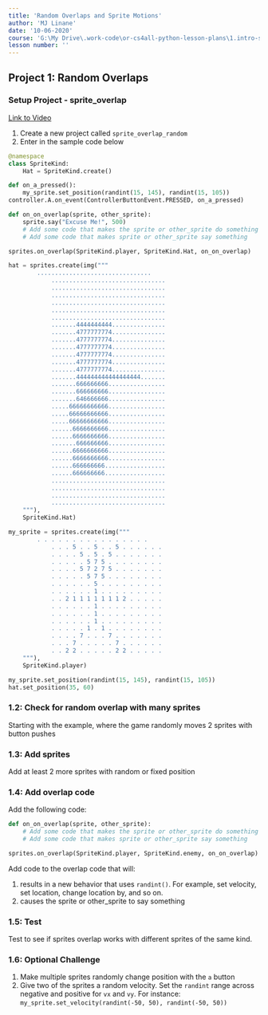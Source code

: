 ```yaml
---
title: 'Random Overlaps and Sprite Motions'
author: 'MJ Linane'
date: '10-06-2020'
course: 'G:\My Drive\.work-code\or-cs4all-python-lesson-plans\1.intro-sprite-game'
lesson number: ''
---
```


## Project 1: Random Overlaps

### Setup Project - sprite_overlap

[Link to Video](https://aka.ms/40544a-randompositionoverlap)

1. Create a new project called `sprite_overlap_random`
2. Enter in the sample code below

```python
@namespace
class SpriteKind:
    Hat = SpriteKind.create()

def on_a_pressed():
    my_sprite.set_position(randint(15, 145), randint(15, 105))
controller.A.on_event(ControllerButtonEvent.PRESSED, on_a_pressed)

def on_on_overlap(sprite, other_sprite):
    sprite.say("Excuse Me!", 500)
    # Add some code that makes the sprite or other_sprite do something with random
    # Add some code that makes sprite or other_sprite say something

sprites.on_overlap(SpriteKind.player, SpriteKind.Hat, on_on_overlap)

hat = sprites.create(img("""
        ................................
            ................................
            ................................
            ................................
            ................................
            ................................
            ................................
            .......4444444444...............
            .......4777777774...............
            .......4777777774...............
            .......4777777774...............
            .......4777777774...............
            .......4777777774...............
            .......4777777774...............
            .......444444444444444444.......
            .......666666666................
            .......666666666................
            .......646666666................
            .....66666666666................
            .....66666666666................
            .....66666666666................
            ......6666666666................
            ......6666666666................
            .......666666666................
            ......6666666666................
            ......6666666666................
            ......666666666.................
            ......666666666.................
            ................................
            ................................
            ................................
            ................................
    """),
    SpriteKind.Hat)

my_sprite = sprites.create(img("""
        . . . . . . . . . . . . . . . .
            . . . 5 . . 5 . . 5 . . . . . .
            . . . . 5 . 5 . 5 . . . . . . .
            . . . . . 5 7 5 . . . . . . . .
            . . . . 5 7 2 7 5 . . . . . . .
            . . . . . 5 7 5 . . . . . . . .
            . . . . . . 5 . . . . . . . . .
            . . . . . . 1 . . . . . . . . .
            . . 2 1 1 1 1 1 1 1 2 . . . . .
            . . . . . . 1 . . . . . . . . .
            . . . . . . 1 . . . . . . . . .
            . . . . . . 1 . . . . . . . . .
            . . . . . 1 . 1 . . . . . . . .
            . . . . 7 . . . 7 . . . . . . .
            . . . 7 . . . . . 7 . . . . . .
            . . 2 2 . . . . . 2 2 . . . . .
    """),
    SpriteKind.player)

my_sprite.set_position(randint(15, 145), randint(15, 105))
hat.set_position(35, 60)
```

### 1.2: Check for random overlap with many sprites

Starting with the example, where the game randomly moves 2 sprites with button pushes

### 1.3: Add sprites

Add at least 2 more sprites with random or fixed position

### 1.4: Add overlap code

Add the following code:

```python
def on_on_overlap(sprite, other_sprite):
    # Add some code that makes the sprite or other_sprite do something with random
    # Add some code that makes sprite or other_sprite say something

sprites.on_overlap(SpriteKind.player, SpriteKind.enemy, on_on_overlap)
```

Add code to the overlap code that will:

1. results in a new behavior that uses `randint()`. For example, set velocity, set location, change location by, and so on.
2. causes the sprite or other_sprite to say something

### 1.5: Test

Test to see if sprites overlap works with different sprites of the same kind.

### 1.6: Optional Challenge

1. Make multiple sprites randomly change position with the `a` button
2. Give two of the sprites a random velocity. Set the `randint` range across negative and positive for `vx` and `vy`. For instance: `my_sprite.set_velocity(randint(-50, 50), randint(-50, 50))`
